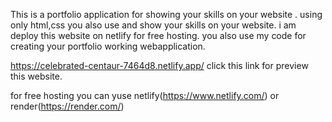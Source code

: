 This is a portfolio application for showing your skills on your website .
using only html,css
you also use and show your skills on your website.
i am deploy this website on netlify for free hosting.
you also use my code for creating your portfolio working webapplication.

https://celebrated-centaur-7464d8.netlify.app/  click this link for preview this website.

for free hosting you can yuse netlify(https://www.netlify.com/) or render(https://render.com/)
